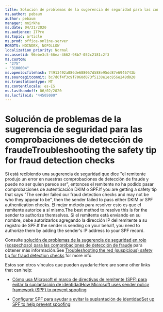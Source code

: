 ```yaml
---
title: Solución de problemas de la sugerencia de seguridad para las comprobaciones de detección de fraude
ms.author: pebaum
author: pebaum
manager: mnirkhe
ms.date: 04/21/2020
ms.audience: ITPro
ms.topic: article
ms.prod: office-online-server
ROBOTS: NOINDEX, NOFOLLOW
localization_priority: Normal
ms.assetid: 96ebe3c5-66ea-4662-98b7-052c2181c2f3
ms.custom:
- "275"
- "3100004"
ms.openlocfilehash: 74913492a086de688067d588e95dd87e6946743b
ms.sourcegitcommit: bc7d6f4f3c9f7060d073f5130e1ec856e248d020
ms.translationtype: MT
ms.contentlocale: es-ES
ms.lasthandoff: 06/02/2020
ms.locfileid: "44505000"
---
```

# <a name="troubleshooting-the-safety-tip-for-fraud-detection-checks"></a><span data-ttu-id="d5083-102">Solución de problemas de la sugerencia de seguridad para las comprobaciones de detección de fraude</span><span class="sxs-lookup"><span data-stu-id="d5083-102">Troubleshooting the safety tip for fraud detection checks</span></span>

<span data-ttu-id="d5083-103">Si está recibiendo una sugerencia de seguridad que dice "el remitente produjo un error en nuestras comprobaciones de detección de fraude y puede no ser quien parece ser", entonces el remitente no ha podido pasar comprobaciones de autenticación DKIM o SPF.</span><span class="sxs-lookup"><span data-stu-id="d5083-103">If you are getting a safety tip that says "The sender failed our fraud detection checks and may not be who they appear to be", then the sender failed to pass either DKIM or SPF authentication checks.</span></span> <span data-ttu-id="d5083-104">El mejor método para resolver esto es que el remitente autorice a sí mismo.</span><span class="sxs-lookup"><span data-stu-id="d5083-104">The best method to resolve this is for the sender to authorize themselves.</span></span> <span data-ttu-id="d5083-105">Si el remitente está enviando en su nombre, debe autorizarlos agregando la dirección IP del remitente a su registro de SPF.</span><span class="sxs-lookup"><span data-stu-id="d5083-105">If the sender is sending on your behalf, you need to authorize them by adding the sender's IP address to your SPF record.</span></span>
  
<span data-ttu-id="d5083-106">Consulte [solución de problemas de la sugerencia de seguridad en rojo (sospechoso) para las comprobaciones de detección de fraude](https://blogs.msdn.microsoft.com/tzink/2016/11/02/troubleshooting-the-red-suspicious-safety-tip-for-fraud-detection-checks/) para obtener más información.</span><span class="sxs-lookup"><span data-stu-id="d5083-106">See [Troubleshooting the red (suspicious) safety tip for fraud detection checks](https://blogs.msdn.microsoft.com/tzink/2016/11/02/troubleshooting-the-red-suspicious-safety-tip-for-fraud-detection-checks/) for more info.</span></span>
  
<span data-ttu-id="d5083-107">Estos son otros vínculos que pueden ayudarle:</span><span class="sxs-lookup"><span data-stu-id="d5083-107">Here are some other links that can help:</span></span>
  
- [<span data-ttu-id="d5083-108">Cómo usa Microsoft el marco de directivas de remitente (SPF) para evitar la suplantación de identidad</span><span class="sxs-lookup"><span data-stu-id="d5083-108">How Microsoft uses sender policy framework (SPF) to prevent spoofing</span></span>](https://docs.microsoft.com/microsoft-365/security/office-365-security/how-office-365-uses-spf-to-prevent-spoofing)

- [<span data-ttu-id="d5083-109">Configurar SPF para ayudar a evitar la suplantación de identidad</span><span class="sxs-lookup"><span data-stu-id="d5083-109">Set up SPF to help prevent spoofing</span></span>](https://docs.microsoft.com/microsoft-365/security/office-365-security/set-up-spf-in-office-365-to-help-prevent-spoofing)

